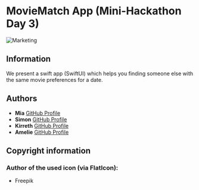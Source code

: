 # MovieMatch App (Mini-Hackathon Day 3)

![Marketing](https://github.com/simon-zwicker/MovieMatch/blob/main/Marketing/Screenshot_2024-07-19_at_13.52.16.png)
## Information
We present a swift app (SwiftUI) which helps you finding someone else with the same movie preferences for a date. 

## Authors

- **Mia** [GitHub Profile](https://github.com/MiaKoring)
- **Simon** [GitHub Profile](https://github.com/simon-zwicker)
- **Kirreth** [GitHub Profile](https://github.com/Kirreth)
- **Amelie** [GitHub Profile](https://github.com/amelonelie)


## Copyright information

### Author of the used icon (via FlatIcon): 
- Freepik
